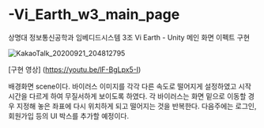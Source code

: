 # -Vi_Earth_w3_main_page
상명대 정보통신공학과 임베디드시스템 3조 Vi Earth - Unity 메인 화면 이펙트 구현

![KakaoTalk_20200921_204812795](https://user-images.githubusercontent.com/54584364/93767406-f2d84900-fc52-11ea-8184-d577714decde.jpg)

[구현 영상] (https://youtu.be/lF-BgLpx5-I)

배경화면 scene이다.
바이러스 이미지를 각각 다른 속도로 떨어지게 설정하였고 시작시간을 다르게 하여
무질서하게 보이도록 하였다. 각 바이러스는 화면 밑으로 이동할 경우 지정해 놓은 좌표에
다시 위치하게 되고 떨어지는 것을 반복한다. 다음주에는 로그인, 회원가입 등의 UI 박스를 추가할 예정이다.
